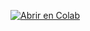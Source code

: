 [![Abrir en Colab](https://colab.research.google.com/assets/colab-badge.svg)](https://colab.research.google.com/github/akimwong/1_OnPremise/blob/main/projects/1_MainNodes_Visual/lighthouse.py)

